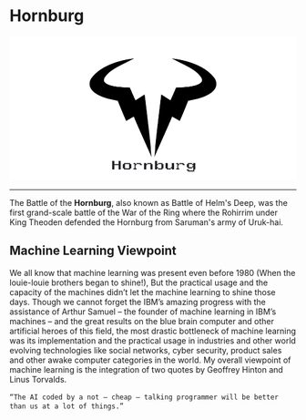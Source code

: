 # Hornburg
<p align="center">
    <img src="https://raw.githubusercontent.com/aligholamee/Hornburg/master/logo-hornburg.png">
</p>

---
The Battle of the **Hornburg**, also known as Battle of Helm's Deep, was the first grand-scale battle of the War of the Ring where the Rohirrim under King Theoden defended the Hornburg from Saruman's army of Uruk-hai.

## Machine Learning Viewpoint
We all know that machine learning was present even before 1980 (When the louie-louie brothers began to shine!), But the practical usage and the capacity of the machines didn’t let the machine learning to shine those days. Though we cannot forget the IBM’s amazing progress with the assistance of Arthur Samuel – the founder of machine learning in IBM’s machines – and the great results on the blue brain computer and other artificial heroes of this field, the most drastic bottleneck of machine learning was its implementation and the practical usage in industries and other world evolving technologies like social networks, cyber security, product sales and other awake computer categories in the world. My overall viewpoint of machine learning is the integration of two quotes by Geoffrey Hinton and Linus Torvalds.

```
“The AI coded by a not – cheap – talking programmer will be better than us at a lot of things.”
```
